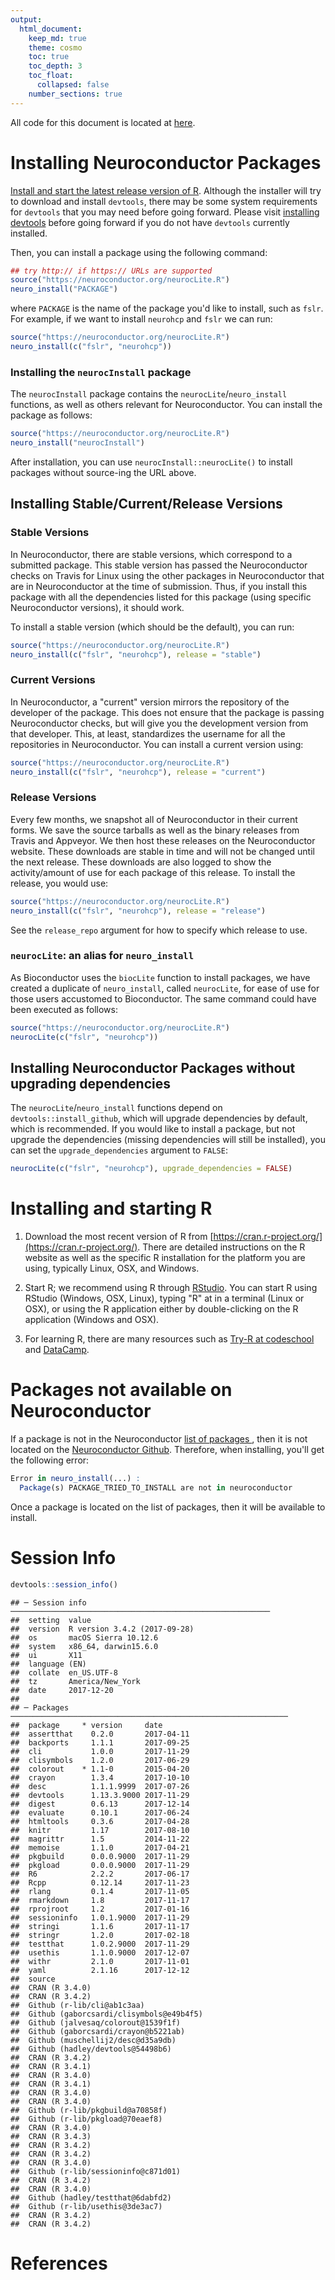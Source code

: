 ```yaml
---
output: 
  html_document:
    keep_md: true
    theme: cosmo
    toc: true
    toc_depth: 3
    toc_float:
      collapsed: false
    number_sections: true
---
```






All code for this document is located at [here](https://raw.githubusercontent.com/muschellij2/neuroc/master/install/index.R).

# Installing Neuroconductor Packages 

[Install and start the latest release version of R](#installing-and-starting-r).  Although the installer will try to download and install `devtools`, there may be some system requirements for `devtools` that you may need before going forward.  Please visit [installing devtools](../installing_devtools/index.html) before going forward if you do not have `devtools` currently installed. 

Then, you can install a package using the following command:

```r
## try http:// if https:// URLs are supported
source("https://neuroconductor.org/neurocLite.R")
neuro_install("PACKAGE")
```
where `PACKAGE` is the name of the package you'd like to install, such as `fslr`.  For example, if we want to install `neurohcp` and `fslr` we can run:
```r
source("https://neuroconductor.org/neurocLite.R")
neuro_install(c("fslr", "neurohcp"))
```

### Installing the `neurocInstall` package

The `neurocInstall` package contains the `neurocLite`/`neuro_install` functions, as well as others relevant for Neuroconductor.  You can install the package as follows:

```r
source("https://neuroconductor.org/neurocLite.R")
neuro_install("neurocInstall")
```

After installation, you can use `` neurocInstall::neurocLite() `` to install packages without source-ing the URL above.


## Installing Stable/Current/Release Versions

### Stable Versions
In Neuroconductor, there are stable versions, which correspond to a submitted package.  This stable version has passed the Neuroconductor checks on Travis for Linux using the other packages in Neuroconductor that are in Neuroconductor at the time of submission.  Thus, if you install this package with all the dependencies listed for this package (using specific Neuroconductor versions), it should work.

To install a stable version (which should be the default), you can run:

```r
source("https://neuroconductor.org/neurocLite.R")
neuro_install(c("fslr", "neurohcp"), release = "stable")
```

### Current Versions

In Neuroconductor, a "current" version mirrors the repository of the developer of the package.  This does not ensure that the package is passing Neuroconductor checks, but will give you the development version from that developer.  This, at least, standardizes the username for all the repositories in Neuroconductor.  You can install a current version using:

```r
source("https://neuroconductor.org/neurocLite.R")
neuro_install(c("fslr", "neurohcp"), release = "current")
```

### Release Versions

Every few months, we snapshot all of Neuroconductor in their current forms.  We save the source tarballs as well as the binary releases from Travis and Appveyor.  We then host these releases on the Neuroconductor website.  These downloads are stable in time and will not be changed until the next release.  These downloads are also logged to show the activity/amount of use for each package of this release.  To install the release, you would use:

```r
source("https://neuroconductor.org/neurocLite.R")
neuro_install(c("fslr", "neurohcp"), release = "release")
```

See the `release_repo` argument for how to specify which release to use.

### `neurocLite`: an alias for `neuro_install`

As Bioconductor uses the `biocLite` function to install packages, we have created a duplicate of `neuro_install`, called `neurocLite`, for ease of use for those users accustomed to Bioconductor.  The same command could have been executed as follows:
```r
source("https://neuroconductor.org/neurocLite.R")
neurocLite(c("fslr", "neurohcp"))
```


## Installing Neuroconductor Packages without upgrading dependencies

The `neurocLite`/`neuro_install` functions depend on `devtools::install_github`, which will upgrade dependencies by default, which is recommended.  If you would like to install a package, but not upgrade the dependencies (missing dependencies will still be installed), you can set the `upgrade_dependencies` argument to `FALSE`:

```r
neurocLite(c("fslr", "neurohcp"), upgrade_dependencies = FALSE)
```

# Installing and starting R 

1.  Download the most recent version of R from [https://cran.r-project.org/](https://cran.r-project.org/). There are detailed instructions on the R website as well as the specific R installation for the platform you are using, typically Linux, OSX, and Windows.

2.  Start R; we recommend using R through [RStudio](https://www.rstudio.com/).  You can start R using RStudio (Windows, OSX, Linux), typing "R" at in a terminal (Linux or OSX), or using the R application either by double-clicking on the R application (Windows and OSX).

3.  For learning R, there are many resources such as [Try-R at codeschool](http://tryr.codeschool.com/) and [DataCamp](https://www.datacamp.com/getting-started?step=2&track=r).


# Packages not available on Neuroconductor

If a package is not in the Neuroconductor [list of packages ](https://neuroconductor.org/list-packages/all), then it is not located on the [Neuroconductor Github](https://github.com/neuroconductor?tab=repositories).  Therefore, when installing, you'll get the following error:

```r
Error in neuro_install(...) : 
  Package(s) PACKAGE_TRIED_TO_INSTALL are not in neuroconductor
```

Once a package is located on the list of packages, then it will be available to install. 


# Session Info


```r
devtools::session_info()
```

```
## ─ Session info ──────────────────────────────────────────────────────────
##  setting  value                       
##  version  R version 3.4.2 (2017-09-28)
##  os       macOS Sierra 10.12.6        
##  system   x86_64, darwin15.6.0        
##  ui       X11                         
##  language (EN)                        
##  collate  en_US.UTF-8                 
##  tz       America/New_York            
##  date     2017-12-20                  
## 
## ─ Packages ──────────────────────────────────────────────────────────────
##  package     * version     date      
##  assertthat    0.2.0       2017-04-11
##  backports     1.1.1       2017-09-25
##  cli           1.0.0       2017-11-29
##  clisymbols    1.2.0       2017-06-29
##  colorout    * 1.1-0       2015-04-20
##  crayon        1.3.4       2017-10-10
##  desc          1.1.1.9999  2017-07-26
##  devtools      1.13.3.9000 2017-11-29
##  digest        0.6.13      2017-12-14
##  evaluate      0.10.1      2017-06-24
##  htmltools     0.3.6       2017-04-28
##  knitr         1.17        2017-08-10
##  magrittr      1.5         2014-11-22
##  memoise       1.1.0       2017-04-21
##  pkgbuild      0.0.0.9000  2017-11-29
##  pkgload       0.0.0.9000  2017-11-29
##  R6            2.2.2       2017-06-17
##  Rcpp          0.12.14     2017-11-23
##  rlang         0.1.4       2017-11-05
##  rmarkdown     1.8         2017-11-17
##  rprojroot     1.2         2017-01-16
##  sessioninfo   1.0.1.9000  2017-11-29
##  stringi       1.1.6       2017-11-17
##  stringr       1.2.0       2017-02-18
##  testthat      1.0.2.9000  2017-11-29
##  usethis       1.1.0.9000  2017-12-07
##  withr         2.1.0       2017-11-01
##  yaml          2.1.16      2017-12-12
##  source                                 
##  CRAN (R 3.4.0)                         
##  CRAN (R 3.4.2)                         
##  Github (r-lib/cli@ab1c3aa)             
##  Github (gaborcsardi/clisymbols@e49b4f5)
##  Github (jalvesaq/colorout@1539f1f)     
##  Github (gaborcsardi/crayon@b5221ab)    
##  Github (muschellij2/desc@d35a9db)      
##  Github (hadley/devtools@54498b6)       
##  CRAN (R 3.4.2)                         
##  CRAN (R 3.4.1)                         
##  CRAN (R 3.4.0)                         
##  CRAN (R 3.4.1)                         
##  CRAN (R 3.4.0)                         
##  CRAN (R 3.4.0)                         
##  Github (r-lib/pkgbuild@a70858f)        
##  Github (r-lib/pkgload@70eaef8)         
##  CRAN (R 3.4.0)                         
##  CRAN (R 3.4.3)                         
##  CRAN (R 3.4.2)                         
##  CRAN (R 3.4.2)                         
##  CRAN (R 3.4.0)                         
##  Github (r-lib/sessioninfo@c871d01)     
##  CRAN (R 3.4.2)                         
##  CRAN (R 3.4.0)                         
##  Github (hadley/testthat@6dabfd2)       
##  Github (r-lib/usethis@3de3ac7)         
##  CRAN (R 3.4.2)                         
##  CRAN (R 3.4.2)
```

# References
